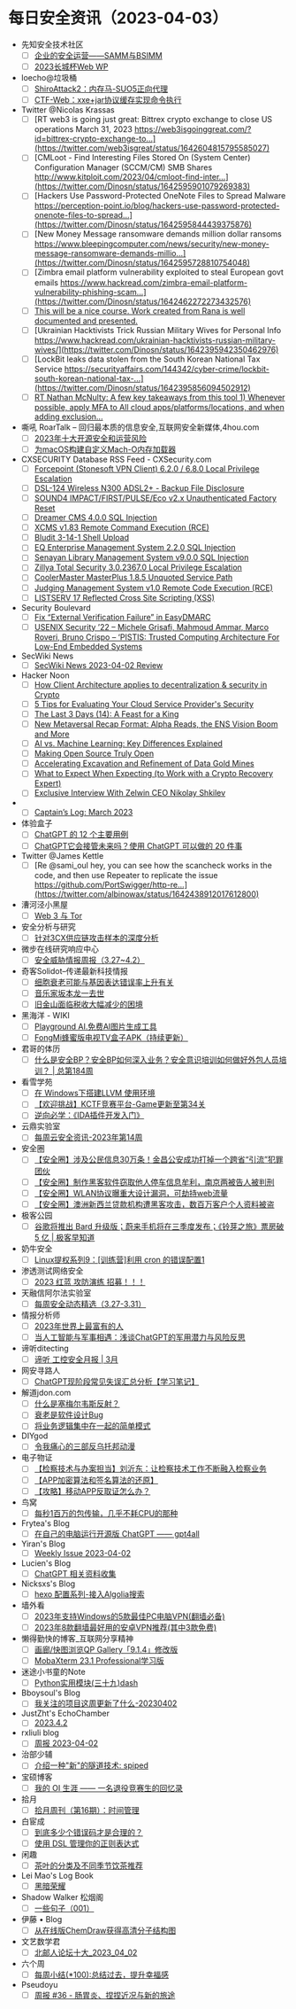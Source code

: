 # 每日安全资讯（2023-04-03）

- 先知安全技术社区
  - [ ] [企业的安全运营——SAMM与BSIMM](https://xz.aliyun.com/t/12386)
  - [ ] [2023长城杯Web WP](https://xz.aliyun.com/t/12385)
- loecho@垃圾桶
  - [ ] [ShiroAttack2：内存马-SUO5正向代理](https://1oecho.github.io/DdEJO_rCu/)
  - [ ] [CTF-Web：xxe+jar协议缓存实现命令执行](https://1oecho.github.io/mCQ5Tu20m/)
- Twitter @Nicolas Krassas
  - [ ] [RT web3 is going just great: Bittrex crypto exchange to close US operations March 31, 2023 https://web3isgoinggreat.com/?id=bittrex-crypto-exchange-to...](https://twitter.com/web3isgreat/status/1642604815795585027)
  - [ ] [CMLoot - Find Interesting Files Stored On (System Center) Configuration Manager (SCCM/CM) SMB Shares http://www.kitploit.com/2023/04/cmloot-find-inter...](https://twitter.com/Dinosn/status/1642595901079269383)
  - [ ] [Hackers Use Password-Protected OneNote Files to Spread Malware https://perception-point.io/blog/hackers-use-password-protected-onenote-files-to-spread...](https://twitter.com/Dinosn/status/1642595844439375876)
  - [ ] [New Money Message ransomware demands million dollar ransoms https://www.bleepingcomputer.com/news/security/new-money-message-ransomware-demands-millio...](https://twitter.com/Dinosn/status/1642595728810754048)
  - [ ] [Zimbra email platform vulnerability exploited to steal European govt emails https://www.hackread.com/zimbra-email-platform-vulnerability-phishing-scam...](https://twitter.com/Dinosn/status/1642462272273432576)
  - [ ] [This will be a nice course. Work created from Rana is well documented and presented.](https://twitter.com/Dinosn/status/1642414919244029952)
  - [ ] [Ukrainian Hacktivists Trick Russian Military Wives for Personal Info https://www.hackread.com/ukrainian-hacktivists-russian-military-wives/](https://twitter.com/Dinosn/status/1642395942350462976)
  - [ ] [LockBit leaks data stolen from the South Korean National Tax Service https://securityaffairs.com/144342/cyber-crime/lockbit-south-korean-national-tax-...](https://twitter.com/Dinosn/status/1642395856094502912)
  - [ ] [RT Nathan McNulty: A few key takeaways from this tool 1) Whenever possible, apply MFA to All cloud apps/platforms/locations, and when adding exclusion...](https://twitter.com/NathanMcNulty/status/1642367793885753348)
- 嘶吼 RoarTalk – 回归最本质的信息安全,互联网安全新媒体,4hou.com
  - [ ] [2023年十大开源安全和运营风险](https://www.4hou.com/posts/GKP0)
  - [ ] [为macOS构建自定义Mach-O内存加载器](https://www.4hou.com/posts/034v)
- CXSECURITY Database RSS Feed - CXSecurity.com
  - [ ] [Forcepoint (Stonesoft VPN Client) 6.2.0 / 6.8.0 Local Privilege Escalation](https://cxsecurity.com/issue/WLB-2023040012)
  - [ ] [DSL-124 Wireless N300 ADSL2+ - Backup File Disclosure](https://cxsecurity.com/issue/WLB-2023040011)
  - [ ] [SOUND4 IMPACT/FIRST/PULSE/Eco v2.x Unauthenticated Factory Reset](https://cxsecurity.com/issue/WLB-2023040010)
  - [ ] [Dreamer CMS 4.0.0 SQL Injection](https://cxsecurity.com/issue/WLB-2023040009)
  - [ ] [XCMS v1.83 Remote Command Execution (RCE)](https://cxsecurity.com/issue/WLB-2023040008)
  - [ ] [Bludit 3-14-1 Shell Upload](https://cxsecurity.com/issue/WLB-2023040007)
  - [ ] [EQ Enterprise Management System 2.2.0 SQL Injection](https://cxsecurity.com/issue/WLB-2023040006)
  - [ ] [Senayan Library Management System v9.0.0 SQL Injection](https://cxsecurity.com/issue/WLB-2023040005)
  - [ ] [Zillya Total Security 3.0.2367.0  Local Privilege Escalation](https://cxsecurity.com/issue/WLB-2023040004)
  - [ ] [CoolerMaster MasterPlus 1.8.5 Unquoted Service Path](https://cxsecurity.com/issue/WLB-2023040003)
  - [ ] [Judging Management System v1.0 Remote Code Execution (RCE)](https://cxsecurity.com/issue/WLB-2023040002)
  - [ ] [LISTSERV 17 Reflected Cross Site Scripting (XSS)](https://cxsecurity.com/issue/WLB-2023040001)
- Security Boulevard
  - [ ] [Fix “External Verification Failure” in EasyDMARC](https://securityboulevard.com/2023/04/fix-external-verification-failure-in-easydmarc/)
  - [ ] [USENIX Security ’22 – Michele Grisafi, Mahmoud Ammar, Marco Roveri, Bruno Crispo – ‘PISTIS: Trusted Computing Architecture For Low-End Embedded Systems](https://securityboulevard.com/2023/04/usenix-security-22-michele-grisafi-mahmoud-ammar-marco-roveri-bruno-crispo-pistis-trusted-computing-architecture-for-low-end-embedded-systems/)
- SecWiki News
  - [ ] [SecWiki News 2023-04-02 Review](http://www.sec-wiki.com/?2023-04-02)
- Hacker Noon
  - [ ] [How Client Architecture applies to decentralization & security in Crypto](https://hackernoon.com/client-architectures-role-in-enhancing-decentralization-and-security-in-crypto?source=rss)
  - [ ] [5 Tips for Evaluating Your Cloud Service Provider's Security](https://hackernoon.com/5-tips-for-evaluating-your-cloud-service-providers-security?source=rss)
  - [ ] [The Last 3 Days (14): A Feast for a King](https://hackernoon.com/the-last-3-days-14-a-feast-for-a-king?source=rss)
  - [ ] [New Metaversal Recap Format: Alpha Reads, the ENS Vision Boom and More](https://hackernoon.com/new-metaversal-recap-format-alpha-reads-the-ens-vision-boom-and-more?source=rss)
  - [ ] [AI vs. Machine Learning: Key Differences Explained](https://hackernoon.com/ai-vs-machine-learning-key-differences-explained?source=rss)
  - [ ] [Making Open Source Truly Open](https://hackernoon.com/making-open-source-truly-open?source=rss)
  - [ ] [Accelerating Excavation and Refinement of Data Gold Mines](https://hackernoon.com/accelerating-excavation-and-refinement-of-data-gold-mines?source=rss)
  - [ ] [What to Expect When Expecting (to Work with a Crypto Recovery Expert)](https://hackernoon.com/what-to-expect-when-expecting-to-work-with-a-crypto-recovery-expert?source=rss)
  - [ ] [Exclusive Interview With Zelwin CEO Nikolay Shkilev](https://hackernoon.com/exclusive-interview-with-zelwin-ceo-nikolay-shkilev?source=rss)
- 
  - [ ] [Captain’s Log: March 2023](https://cornerpirate.com/2023/04/02/captains-log-march-2023/)
- 体验盒子
  - [ ] [ChatGPT 的 12 个主要用例](https://www.uedbox.com/post/68804/)
  - [ ] [ChatGPT它会接管未来吗？使用 ChatGPT 可以做的 20 件事](https://www.uedbox.com/post/68799/)
- Twitter @James Kettle
  - [ ] [Re @sami_oul hey, you can see how the scancheck works in the code, and then use Repeater to replicate the issue https://github.com/PortSwigger/http-re...](https://twitter.com/albinowax/status/1642438912017612800)
- 漕河泾小黑屋
  - [ ] [Web 3 与 Tor](https://mp.weixin.qq.com/s?__biz=MzA4NzQwNzY3OQ==&mid=2247483901&idx=1&sn=c4f7bd452f36d985976d47dc007ae562&chksm=9038acada74f25bb7afe8740c49db67a8df49a2d33087e42b2c5c35247d1386a206424aeefa1&scene=58&subscene=0#rd)
- 安全分析与研究
  - [ ] [针对3CX供应链攻击样本的深度分析](https://mp.weixin.qq.com/s?__biz=MzA4ODEyODA3MQ==&mid=2247487665&idx=1&sn=8f89cac5edbce6c76b3ec25b023f8dfa&chksm=902fbf99a758368f878c685139d2b378617adf781a24d93fcbd105971f0edd9549115bca8cc3&scene=58&subscene=0#rd)
- 微步在线研究响应中心
  - [ ] [安全威胁情报周报（3.27~4.2）](https://mp.weixin.qq.com/s?__biz=Mzg5MTc3ODY4Mw==&mid=2247500900&idx=1&sn=da59779c57725e8d711cec0946db453b&chksm=cfcaa770f8bd2e66a2a313924643d51df088359a02fd959482411ee6878e16673428139c2f55&scene=58&subscene=0#rd)
- 奇客Solidot–传递最新科技情报
  - [ ] [细胞衰老可能与基因表达错误率上升有关](https://www.solidot.org/story?sid=74560)
  - [ ] [音乐家坂本龙一去世](https://www.solidot.org/story?sid=74559)
  - [ ] [旧金山面临税收大幅减少的困境](https://www.solidot.org/story?sid=74558)
- 黑海洋 - WIKI
  - [ ] [Playground AI.免费AI图片生成工具](https://blog.upx8.com/3387)
  - [ ] [FongMi蜂蜜版电视TV盒子APK（持续更新）](https://blog.upx8.com/3385)
- 君哥的体历
  - [ ] [什么是安全BP？安全BP如何深入业务？安全意识培训如何做好外包人员培训？ | 总第184周](https://mp.weixin.qq.com/s?__biz=MzI2MjQ1NTA4MA==&mid=2247489498&idx=1&sn=b7fb1caf5aa858a60fe1cc06915cea76&chksm=ea4bbd9ddd3c348b6920a51c994e124b189df22aa3e17c3081d8a0172a93f220826bac81c7de&scene=58&subscene=0#rd)
- 看雪学苑
  - [ ] [在 Windows下搭建LLVM 使用环境](https://mp.weixin.qq.com/s?__biz=MjM5NTc2MDYxMw==&mid=2458500602&idx=1&sn=4bcc2af3c62e79403737ce6eb197effc&chksm=b18e8d7086f9046631a74245c89d5029c542976f21a98982b34dd59c0bda4624d49d1d0d246b&scene=58&subscene=0#rd)
  - [ ] [【欢迎挑战】KCTF竞赛平台-Game更新至第34关](https://mp.weixin.qq.com/s?__biz=MjM5NTc2MDYxMw==&mid=2458500602&idx=2&sn=364990097a433ef5e0902081185c0e2c&chksm=b18e8d7086f90466cba752a427b9aba02efb0c0a3c80f7226bd52cc9e76b88f180029202ce4b&scene=58&subscene=0#rd)
  - [ ] [逆向必学：《IDA插件开发入门》](https://mp.weixin.qq.com/s?__biz=MjM5NTc2MDYxMw==&mid=2458500602&idx=3&sn=c7bec6fccbe2688d6cf3e165785f7aa3&chksm=b18e8d7086f90466588d12d526875bfff4eaaf796982dda18f1d8be94b8f505a138c916b99c8&scene=58&subscene=0#rd)
- 云鼎实验室
  - [ ] [每周云安全资讯-2023年第14周](https://mp.weixin.qq.com/s?__biz=MzU3ODAyMjg4OQ==&mid=2247494935&idx=1&sn=832dae2db4e4b6fd0d84b1e3215d5664&chksm=fd791191ca0e9887dcea35ad368eabe35546c35878cbf2017f09d5beda50c150d9d43202aeb7&scene=58&subscene=0#rd)
- 安全圈
  - [ ] [【安全圈】涉及公民信息30万条！金昌公安成功打掉一个跨省“引流”犯罪团伙](https://mp.weixin.qq.com/s?__biz=MzIzMzE4NDU1OQ==&mid=2652032104&idx=1&sn=56d07c6ff08044588ea57d9f997efe1e&chksm=f36fe028c418693e2241d686260dfae7bc776c30e50ae6906f8ab700888f7897cfc01b42a2d7&scene=58&subscene=0#rd)
  - [ ] [【安全圈】制作黑客软件窃取他人停车信息牟利，南京两被告人被判刑](https://mp.weixin.qq.com/s?__biz=MzIzMzE4NDU1OQ==&mid=2652032104&idx=2&sn=a1d02855438ad6235b4948824d037da8&chksm=f36fe028c418693e4030bfc2243ed50328ec0f95fcf930c36f539d9ee4437f4ef3c622025326&scene=58&subscene=0#rd)
  - [ ] [【安全圈】WLAN协议曝重大设计漏洞，可劫持web流量](https://mp.weixin.qq.com/s?__biz=MzIzMzE4NDU1OQ==&mid=2652032104&idx=3&sn=ba4e8260dd4481401f7a01ef2e267e00&chksm=f36fe028c418693e1250a10aa9eebb7df40b599633b23bfae2cbc9f2797fd5de2bdc09c4ac0b&scene=58&subscene=0#rd)
  - [ ] [【安全圈】澳洲新西兰贷款机构遭黑客攻击，数百万客户个人资料被盗](https://mp.weixin.qq.com/s?__biz=MzIzMzE4NDU1OQ==&mid=2652032104&idx=4&sn=71e90b7e69679c5f94330891a48eea49&chksm=f36fe028c418693e25e06c7010ca087940ca07bd5cdee01f58faa63532ca042945e8fc6035a3&scene=58&subscene=0#rd)
- 极客公园
  - [ ] [谷歌将推出 Bard 升级版；蔚来手机将在三季度发布；《铃芽之旅》票房破 5 亿 | 极客早知道](https://mp.weixin.qq.com/s?__biz=MTMwNDMwODQ0MQ==&mid=2652988580&idx=1&sn=a894413768541f9dbbb6a553167097f3&chksm=7e54191249239004e8811621ce86f14df698d8b56a5545ac65dc0c5c10b1eb431368fb417a76&scene=58&subscene=0#rd)
- 奶牛安全
  - [ ] [Linux提权系列9：[训练营]利用 cron 的错误配置1](https://mp.weixin.qq.com/s?__biz=MzU4NjY0NTExNA==&mid=2247488898&idx=1&sn=e3694af7cbd71ae4e838531b6614efd5&chksm=fdf97e97ca8ef7811a4f1c4eaa6a77ff296a0b6d0058e4e3fc15787469e2a8c458efbf54e977&scene=58&subscene=0#rd)
- 渗透测试网络安全
  - [ ] [2023 红蓝 攻防演练 招募！！！](https://mp.weixin.qq.com/s?__biz=MzkwMTE4NDM5NA==&mid=2247486268&idx=1&sn=a19f3e8a57f54a94c2c6481e2983323f&chksm=c0b9e5d9f7ce6ccf7b9253695f70d7f80924f797d2e3b00edea474fe7f2216453911b5ca06e5&scene=58&subscene=0#rd)
- 天融信阿尔法实验室
  - [ ] [每周安全动态精选（3.27-3.31）](https://mp.weixin.qq.com/s?__biz=Mzg3MDAzMDQxNw==&mid=2247496322&idx=1&sn=d111d1b4f0d026a3018de15d2f131ea4&chksm=ce96bfbcf9e136aac860a3c4e31e85b0fecf0047aebcd1345c141a952ee45a04a3dff7e7787f&scene=58&subscene=0#rd)
- 情报分析师
  - [ ] [2023年世界上最富有的人](https://mp.weixin.qq.com/s?__biz=MzA3Mjc1MTkwOA==&mid=2650526285&idx=1&sn=e2c0cbbf1b8e0f27acdca4be464a1cf3&chksm=8716fc06b0617510248179e9b9a7711492c906fddae75d99f0095d80b09f35f066df1d3cbcf0&scene=58&subscene=0#rd)
  - [ ] [当人工智能与军事相遇：浅谈ChatGPT的军用潜力与风险反思](https://mp.weixin.qq.com/s?__biz=MzA3Mjc1MTkwOA==&mid=2650526285&idx=2&sn=96f333f9ab2754d3ce9925c6760b8c13&chksm=8716fc06b0617510d9db3f6e3d909c3e040fb9ea62d03780bdc2395daaec5d33fd4f1b33e2f4&scene=58&subscene=0#rd)
- 谛听ditecting
  - [ ] [谛听 工控安全月报 | 3月](https://mp.weixin.qq.com/s?__biz=MzU3MzQyOTU0Nw==&mid=2247488994&idx=1&sn=2c5f0876062b3768e222fc8e454fc854&chksm=fcc097a6cbb71eb0a3f72ae3d9219542848e14a78603c6bd83fdbdd7a37321763f7b8b7b730c&scene=58&subscene=0#rd)
- 网安寻路人
  - [ ] [ChatGPT现阶段常见失误汇总分析【学习笔记】](https://mp.weixin.qq.com/s?__biz=MzIxODM0NDU4MQ==&mid=2247499480&idx=1&sn=8b70ddd41234d2a6ca586f899d45a2d8&chksm=97e94332a09eca24569d38c0d69408028363c67105e3af7f22b1623cd270043d136043591373&scene=58&subscene=0#rd)
- 解道jdon.com
  - [ ] [什么是塞梅尔韦斯反射？](https://www.jdon.com/65782.html)
  - [ ] [衰老是软件设计Bug](https://www.jdon.com/65781.html)
  - [ ] [将业务逻辑集中在一起的简单模式](https://www.jdon.com/65780.html)
- DIYgod
  - [ ] [令我痛心的三部反乌托邦动漫](https://diygod.xlog.app/dystopian-anime)
- 电子物证
  - [ ] [【检察技术与办案担当】刘沂东：让检察技术工作不断融入检察业务](https://mp.weixin.qq.com/s?__biz=MzAwNDcwMDgzMA==&mid=2651045318&idx=1&sn=03f33e375bee5236f7415956abdc5ccf&chksm=80d0f237b7a77b21cb5487e79b1d003be4d8373fb48ff492ec289c3d9b248f0cc487aa96ee13&scene=58&subscene=0#rd)
  - [ ] [【APP加密算法和签名算法的还原】](https://mp.weixin.qq.com/s?__biz=MzAwNDcwMDgzMA==&mid=2651045318&idx=2&sn=093f6ae25b01c7979cc0f0e078a17b36&chksm=80d0f237b7a77b21b2874424bbc4cf2f7c3813aaf82fb0be52aa5fb2b5d8e04d4ea650bb1765&scene=58&subscene=0#rd)
  - [ ] [【攻略】移动APP反取证怎么办？](https://mp.weixin.qq.com/s?__biz=MzAwNDcwMDgzMA==&mid=2651045318&idx=3&sn=9c4f695c2170929d57dada513d82c582&chksm=80d0f237b7a77b21bea40a92851a91a9c23cf1892ef48e53de18eae1e1d770c4fe322650f2b4&scene=58&subscene=0#rd)
- 鸟窝
  - [ ] [每秒1百万的包传输，几乎不耗CPU的那种](https://colobu.com/2023/04/02/support-1m-pps-with-zero-cpu-usage/)
- Frytea's Blog
  - [ ] [在自己的电脑运行开源版 ChatGPT —— gpt4all](https://blog.frytea.com/archives/769/)
- Yiran's Blog
  - [ ] [Weekly Issue 2023-04-02](https://zdyxry.github.io/2023/04/02/Weekly-Issue-2023-04-02/)
- Lucien's Blog
  - [ ] [ChatGPT 相关资料收集](https://blog.lucien.ink/archives/538/)
- Nicksxs's Blog
  - [ ] [hexo 配置系列-接入Algolia搜索](https://nicksxs.me/2023/04/02/hexo-%E9%85%8D%E7%BD%AE%E7%B3%BB%E5%88%97-%E6%8E%A5%E5%85%A5Algolia%E6%90%9C%E7%B4%A2/)
- 墙外看
  - [ ] [2023年支持Windows的5款最佳PC电脑VPN(翻墙必备)](https://qiangwaikan.com/pc-vpn/)
  - [ ] [2023年8款翻墙最好用的安卓VPN推荐(其中3款免费)](https://qiangwaikan.com/android-vpn/)
- 懒得勤快的博客_互联网分享精神
  - [ ] [画廊/快图浏览QP Gallery「9.1.4」修改版](https://masuit.com/1826)
  - [ ] [MobaXterm 23.1 Professional学习版](https://masuit.com/1347)
- 迷途小书童的Note
  - [ ] [Python实用模块(三十九)dash](https://xugaoxiang.com/2023/04/02/python-module-39-dash/)
- Bboysoul's Blog
  - [ ] [我关注的项目这周更新了什么-20230402](https://www.bboy.app/2023/04/02/%E6%88%91%E5%85%B3%E6%B3%A8%E7%9A%84%E9%A1%B9%E7%9B%AE%E8%BF%99%E5%91%A8%E6%9B%B4%E6%96%B0%E4%BA%86%E4%BB%80%E4%B9%88-20230402/)
- JustZht's EchoChamber
  - [ ] [2023.4.2](https://www.justzht.com/2023-4-2/)
- rxliuli blog
  - [ ] [周报 2023-04-02](https://blog.rxliuli.com/p/c46c93fd63774dc7952eb72a52b83650/)
- 治部少辅
  - [ ] [介绍一种"新"的隧道技术: spiped](https://www.codewoody.com/posts/47254/)
- 宝硕博客
  - [ ] [我的 OI 生涯 —— 一名退役竞赛生的回忆录](https://blog.baoshuo.ren/post/oi/)
- 拾月
  - [ ] [拾月周刊（第16期）：时间管理](https://www.skyue.com/23040307.html)
- 白宦成
  - [ ] [到底多少个错误码才是合理的？](https://www.ixiqin.com/2023/04/03/how-much-an-error-code-is-reasonable/)
  - [ ] [使用 DSL 管理你的正则表达式](https://www.ixiqin.com/2023/04/02/using-a-dsl-manage-your-regular-expressions/)
- 闲趣
  - [ ] [茶叶的分类及不同季节饮茶推荐](https://xqrp.com/660636.html)
- Lei Mao's Log Book
  - [ ] [黑暗荣耀](https://leimao.github.io/essay/%E9%BB%91%E6%9A%97%E8%8D%A3%E8%80%80-The-Glory/)
- Shadow Walker 松烟阁
  - [ ] [一些句子（001）](https://www.edony.ink/twitter/some-thoughts-2023-04-02/)
- 伊藤 • Blog
  - [ ] [从在线版ChemDraw获得高清分子结构图](https://moc.1tlt1.com/index.php/archives/76/)
- 文艺数学君
  - [ ] [北邮人论坛十大_2023_04_02](https://mathpretty.com/15799.html)
- 六个周
  - [ ] [每周小结(*100):总结过去，提升幸福感](https://blog.liugezhou.online/202313-No100/)
- Pseudoyu
  - [ ] [周报 #36 - 肠胃炎、捏捏近况与新的旅途](https://www.pseudoyu.com/zh/2023/04/02/weekly_review_20230402/)
